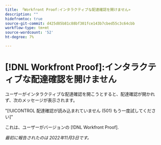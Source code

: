 ```yaml
---
title: 「Workfront Proof:インタラクティブな配達確認を開けません»
description: ""
hidefromtoc: true
source-git-commit: d425d85b81c88bf301fce143b7cbed55c3c64cbb
workflow-type: tm+mt
source-wordcount: '52'
ht-degree: 7%

---
```



# [!DNL Workfront Proof]:インタラクティブな配達確認を開けません

ユーザーがインタラクティブな配達確認を開こうとすると、配達確認が開かれず、次のメッセージが表示されます。

&quot;[!UICONTROL 配達確認が読み込まれていません (501) もう一度試してください]&quot;

これは、ユーザーがバージョンの [!DNL Workfront Proof].

_最初に報告されたのは 2022年11月3日です。_

